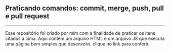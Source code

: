 ## Praticando comandos: commit, merge, push, pull e pull request
-----

Esse repositório foi criado por mim com a finalidade de praticar os itens citados a cima. Aqui contém um arquivo HTML e um arquivo JS que executa uma página bem simples que desenvolvi, clique no link para conferir.